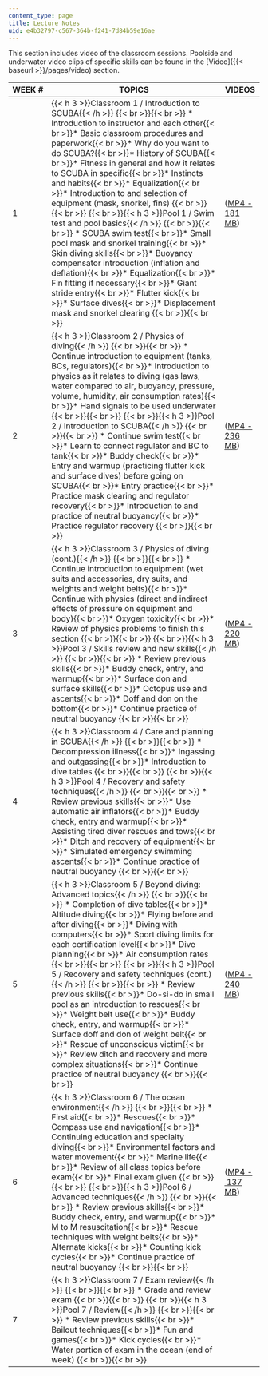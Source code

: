 ```yaml
---
content_type: page
title: Lecture Notes
uid: e4b32797-c567-364b-f241-7d84b59e16ae
---
```


This section includes video of the classroom sessions. Poolside and underwater video clips of specific skills can be found in the [Video]({{< baseurl >}}/pages/video) section.

| WEEK # | TOPICS | VIDEOS |
| --- | --- | --- |
| 1 | {{< h 3 >}}Classroom 1 / Introduction to SCUBA{{< /h >}}   {{< br >}}{{< br >}} *   Introduction to instructor and each other{{< br >}}*   Basic classroom procedures and paperwork{{< br >}}*   Why do you want to do SCUBA?{{< br >}}*   History of SCUBA{{< br >}}*   Fitness in general and how it relates to SCUBA in specific{{< br >}}*   Instincts and habits{{< br >}}*   Equalization{{< br >}}*   Introduction to and selection of equipment (mask, snorkel, fins) {{< br >}}{{< br >}}   {{< br >}}{{< h 3 >}}Pool 1 / Swim test and pool basics{{< /h >}}   {{< br >}}{{< br >}} *   SCUBA swim test{{< br >}}*   Small pool mask and snorkel training{{< br >}}*   Skin diving skills{{< br >}}*   Buoyancy compensator introduction (inflation and deflation){{< br >}}*   Equalization{{< br >}}*   Fin fitting if necessary{{< br >}}*   Giant stride entry{{< br >}}*   Flutter kick{{< br >}}*   Surface dives{{< br >}}*   Displacement mask and snorkel clearing {{< br >}}{{< br >}}  | ([MP4 - 181 MB](http://www.archive.org/download/MITPE.210S07/ocw-pe.210-05apr2007-220k.mp4)) |
| 2 | {{< h 3 >}}Classroom 2 / Physics of diving{{< /h >}}   {{< br >}}{{< br >}} *   Continue introduction to equipment (tanks, BCs, regulators){{< br >}}*   Introduction to physics as it relates to diving (gas laws, water compared to air, buoyancy, pressure, volume, humidity, air consumption rates){{< br >}}*   Hand signals to be used underwater {{< br >}}{{< br >}}   {{< br >}}{{< h 3 >}}Pool 2 / Introduction to SCUBA{{< /h >}}   {{< br >}}{{< br >}} *   Continue swim test{{< br >}}*   Learn to connect regulator and BC to tank{{< br >}}*   Buddy check{{< br >}}*   Entry and warmup (practicing flutter kick and surface dives) before going on SCUBA{{< br >}}*   Entry practice{{< br >}}*   Practice mask clearing and regulator recovery{{< br >}}*   Introduction to and practice of neutral buoyancy{{< br >}}*   Practice regulator recovery {{< br >}}{{< br >}}  | ([MP4 - 236 MB](http://www.archive.org/download/MITPE.210S07/ocw-pe.210-12apr2007-220k.mp4)) |
| 3 | {{< h 3 >}}Classroom 3 / Physics of diving (cont.){{< /h >}}   {{< br >}}{{< br >}} *   Continue introduction to equipment (wet suits and accessories, dry suits, and weights and weight belts){{< br >}}*   Continue with physics (direct and indirect effects of pressure on equipment and body){{< br >}}*   Oxygen toxicity{{< br >}}*   Review of physics problems to finish this section {{< br >}}{{< br >}}   {{< br >}}{{< h 3 >}}Pool 3 / Skills review and new skills{{< /h >}}   {{< br >}}{{< br >}} *   Review previous skills{{< br >}}*   Buddy check, entry, and warmup{{< br >}}*   Surface don and surface skills{{< br >}}*   Octopus use and ascents{{< br >}}*   Doff and don on the bottom{{< br >}}*   Continue practice of neutral buoyancy {{< br >}}{{< br >}}  | ([MP4 - 220 MB](http://www.archive.org/download/MITPE.210S07/ocw-pe.210-19apr2007-220k.mp4)) |
| 4 | {{< h 3 >}}Classroom 4 / Care and planning in SCUBA{{< /h >}}   {{< br >}}{{< br >}} *   Decompression illness{{< br >}}*   Ingassing and outgassing{{< br >}}*   Introduction to dive tables {{< br >}}{{< br >}}   {{< br >}}{{< h 3 >}}Pool 4 / Recovery and safety techniques{{< /h >}}   {{< br >}}{{< br >}} *   Review previous skills{{< br >}}*   Use automatic air inflators{{< br >}}*   Buddy check, entry and warmup{{< br >}}*   Assisting tired diver rescues and tows{{< br >}}*   Ditch and recovery of equipment{{< br >}}*   Simulated emergency swimming ascents{{< br >}}*   Continue practice of neutral buoyancy {{< br >}}{{< br >}}  | &nbsp; |
| 5 | {{< h 3 >}}Classroom 5 / Beyond diving: Advanced topics{{< /h >}}   {{< br >}}{{< br >}} *   Completion of dive tables{{< br >}}*   Altitude diving{{< br >}}*   Flying before and after diving{{< br >}}*   Diving with computers{{< br >}}*   Sport diving limits for each certification level{{< br >}}*   Dive planning{{< br >}}*   Air consumption rates {{< br >}}{{< br >}}   {{< br >}}{{< h 3 >}}Pool 5 / Recovery and safety techniques (cont.){{< /h >}}   {{< br >}}{{< br >}} *   Review previous skills{{< br >}}*   Do-si-do in small pool as an introduction to rescues{{< br >}}*   Weight belt use{{< br >}}*   Buddy check, entry, and warmup{{< br >}}*   Surface doff and don of weight belt{{< br >}}*   Rescue of unconscious victim{{< br >}}*   Review ditch and recovery and more complex situations{{< br >}}*   Continue practice of neutral buoyancy {{< br >}}{{< br >}}  | ([MP4 - 240 MB](http://www.archive.org/download/MITPE.210S07/ocw-pe.210-26apr2007-220k.mp4)) |
| 6 | {{< h 3 >}}Classroom 6 / The ocean environment{{< /h >}}   {{< br >}}{{< br >}} *   First aid{{< br >}}*   Rescues{{< br >}}*   Compass use and navigation{{< br >}}*   Continuing education and specialty diving{{< br >}}*   Environmental factors and water movement{{< br >}}*   Marine life{{< br >}}*   Review of all class topics before exam{{< br >}}*   Final exam given {{< br >}}{{< br >}}   {{< br >}}{{< h 3 >}}Pool 6 / Advanced techniques{{< /h >}}   {{< br >}}{{< br >}} *   Review previous skills{{< br >}}*   Buddy check, entry, and warmup{{< br >}}*   M to M resuscitation{{< br >}}*   Rescue techniques with weight belts{{< br >}}*   Alternate kicks{{< br >}}*   Counting kick cycles{{< br >}}*   Continue practice of neutral buoyancy {{< br >}}{{< br >}}  | ([MP4 - 137 MB](http://www.archive.org/download/MITPE.210S07/ocw-pe.210-03may2007-220k.mp4)) |
| 7 | {{< h 3 >}}Classroom 7 / Exam review{{< /h >}}   {{< br >}}{{< br >}} *   Grade and review exam {{< br >}}{{< br >}}   {{< br >}}{{< h 3 >}}Pool 7 / Review{{< /h >}}   {{< br >}}{{< br >}} *   Review previous skills{{< br >}}*   Bailout techniques{{< br >}}*   Fun and games{{< br >}}*   Kick cycles{{< br >}}*   Water portion of exam in the ocean (end of week) {{< br >}}{{< br >}}  |